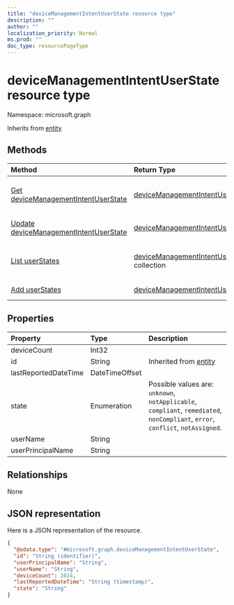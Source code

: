 ```yaml
---
title: "deviceManagementIntentUserState resource type"
description: ""
author: ""
localization_priority: Normal
ms.prod: ""
doc_type: resourcePageType
---
```


# deviceManagementIntentUserState resource type


Namespace: microsoft.graph




Inherits from [entity](../resources/entity.md)

## Methods
|Method|Return Type|Description|
|:---|:---|:---|
|[Get deviceManagementIntentUserState](../api/devicemanagementintentuserstate-get.md)|[deviceManagementIntentUserState](../resources/devicemanagementintentuserstate.md)|Read properties and relationships of the [deviceManagementIntentUserState](../resources/devicemanagementintentuserstate.md) object.|
|[Update deviceManagementIntentUserState](../api/devicemanagementintentuserstate-update.md)|[deviceManagementIntentUserState](../resources/devicemanagementintentuserstate.md)|Update the properties of a [deviceManagementIntentUserState](../resources/devicemanagementintentuserstate.md) object.|
|[List userStates](../api/devicemanagementintent-list-userstates.md)|[deviceManagementIntentUserState](../resources/devicemanagementintentuserstate.md) collection|Get the deviceManagementIntentUserStates from the userStates navigation property.|
|[Add userStates](../api/devicemanagementintent-post-userstates.md)|[deviceManagementIntentUserState](../resources/devicemanagementintentuserstate.md)|Add userStates by posting to the userStates collection.|

## Properties
|Property|Type|Description|
|:---|:---|:---|
|deviceCount|Int32||
|id|String| Inherited from [entity](../resources/entity.md)|
|lastReportedDateTime|DateTimeOffset||
|state|Enumeration| Possible values are: `unknown`, `notApplicable`, `compliant`, `remediated`, `nonCompliant`, `error`, `conflict`, `notAssigned`.|
|userName|String||
|userPrincipalName|String||

## Relationships
None

## JSON representation
Here is a JSON representation of the resource.
<!-- {
  "blockType": "resource",
  "keyProperty": "id",
  "@odata.type": "microsoft.graph.deviceManagementIntentUserState",
  "baseType": "microsoft.graph.entity",
  "openType": false
}
-->
``` json
{
  "@odata.type": "#microsoft.graph.deviceManagementIntentUserState",
  "id": "String (identifier)",
  "userPrincipalName": "String",
  "userName": "String",
  "deviceCount": 1024,
  "lastReportedDateTime": "String (timestamp)",
  "state": "String"
}
```


